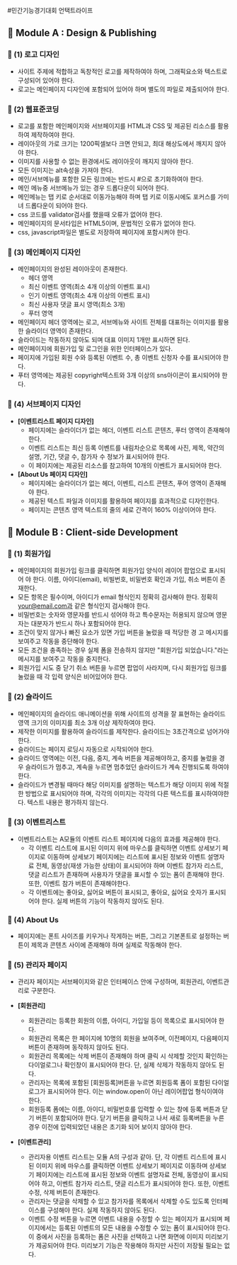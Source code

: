 #민간기능경기대회
언택트라이프

## 🚀 Module A : Design & Publishing
### 🎯 (1) 로고 디자인
- 사이트 주제에 적합하고 독창적인 로고를 제작하여야 하며, 그래픽요소와 텍스트로 구성되어 있어야 한다.
- 로고는 메인페이지 디자인에 포함되어 있어야 하며 별도의 파일로 제출되어야 한다.

### 🎯 (2) 웹표준코딩
- 로고를 포함한 메인페이지와 서브페이지를 HTML과 CSS 및 제공된 리소스를 활용하여 제작하여야 한다.
- 레이아웃의 가로 크기는 1200픽셀보다 크면 안되고, 최대 해상도에서 깨지지 않아야 한다.
- 이미지를 사용할 수 없는 환경에서도 레이아웃이 깨지지 않아야 한다.
- 모든 이미지는 alt속성을 가져야 한다.
- 메인/서브메뉴를 포함한 모든 링크에는 반드시 #으로 초기화하여야 한다.
- 메인 메뉴중 서브메뉴가 있는 경우 드롭다운이 되어야 한다.
- 메인메뉴는 탭 키로 순서대로 이동가능해야 하며 탭 키로 이동시에도 포커스를 가미녀 드롭다운이 되어야 한다.
- css 코드를 validator검사를 했을때 오류가 없어야 한다.
- 메인페이지의 문서타입은 HTML5이며, 문법적인 오류가 없어야 한다.
- css, javascript파일은 별도로 저장하여 페이지에 포함시켜야 한다.

### 🎯 (3) 메인페이지 디자인 
- 메인페이지의 완성된 레이아웃이 존재한다.
	- 헤더 영역
	- 최신 이벤트 영역(최소 4개 이상의 이벤트 표시)
	- 인기 이벤트 영역(최소 4개 이상의 이벤트 표시)
	- 최신 사용자 댓글 표시 영역(최소 3개)
	- 푸터 영역
- 메인페이지 헤더 영역에는 로고, 서브메뉴와 사이트 전체를 대표하는 이미지를 활용한 슬라이더 영역이 존재한다.
- 슬라이드는 작동하지 않아도 되며 대표 이미지 1개만 표시하면 된다.
- 메인페이지에 회원가입 및 로그인을 위한 인터페이스가 있다.
- 페이지에 가입된 회원 수와 등록된 이벤트 수, 총 이벤트 신청자 수를 표시되어야 한다.
- 푸터 영역에는 제공된 copyright텍스트와 3개 이상의 sns아이콘이 표시되어야 한다.

### 🎯 (4) 서브페이지 디자인
- __[이벤트리스트 페이지 디자인]__
	- 페이지에는 슬라이더가 없는 헤더, 이벤트 리스트 콘텐츠, 푸터 영역이 존재해야 한다.
	- 이벤트 리스트는 최신 등록 이벤트를 내림차순으로 목록에 사진, 제목, 약간의 설명, 기간, 댓글 수, 참가자 수 정보가 표시되어야 한다.
	- 이 페이지에는 제공된 리소스를 참고하여 10개의 이벤트가 표시되어야 한다.
- __[About Us 페이지 디자인]__
	- 페이지에는 슬라이더가 없는 헤더, 이벤트, 리스트 콘텐츠, 푸어 영역이 존재해야 한다.
	- 제공된 텍스트 파일과 이미지를 활용하여 페이지를 효과적으로 디자인한다.
	- 페이지는 콘텐츠 영역 텍스트의 줄의 세로 간격이 160% 이상이어야 한다.

## 🚀 Module B : Client-side Development
### 🎯 (1) 회원가입
- 메인페이지의 회원가입 링크를 클릭하면 회원가입 양식이 레이어 팝업으로 표시되어
야 한다. 이름, 아이디(email), 비빌번호, 비밀번호 확인과 가입, 취소 버튼이
존재한다.
- 모든 항목은 필수이며, 아이디가 email 형식인지 정확히 검사해야 한다. 정확히 your@email.com과 같은 형식인지 검사해야 한다.
- 비밀번호는 숫자와 영문자를 반드시 섞어야 하고 특수문자는 허용되지 않으며 영문
자는 대분자가 반드시 하나 포함되어야 한다.
- 조건이 맞지 않거나 빠진 요소가 있면 가입 버튼을 눌렀을 때 적당한 경
고 메시지를 보여주고 작동을 중단해야 한다.
- 모든 조건을 충족하는 경우 실제 폼을 전송하지 않지만 "회원가입 되었습니다."라는
메시지를 보여주고 작동을 중지한다.
- 회원가입 시도 중 닫기 취소 버튼을 누르면 팝업이 사라지며, 다시 회원가입 링크를
눌렀을 때 각 입력 양식은 비어있어야 한다.

### 🎯 (2) 슬라이드
- 메인페이지의 슬라이드 애니메이션을 위해 사이트의 성격을 잘 표현하는 슬라이드 영역 크기의 이미지를 최소 3개 이상 제작하여야 한다.
- 제작한 이미지를 활용하여 슬라이드를 제작한다. 슬라이드는 3초간격으로 넘어가야 한다.
- 슬라이드는 페이지 로딩시 자동으로 시작되어야 한다.
- 슬라이드 영역에는 이전, 다음, 중지, 계속 버튼을 제공해야하고, 중지를 눌렀을 경우 슬라이드가 멈추고, 계속을 누르면 멈추었던 슬라이드가 계속 진행되도록 하여야 한다.
- 슬라이드가 변경될 때마다 해당 이미지를 설명하는 텍스트가 해당 이미지 위에 적절한 방법으로 표시되어야 하며, 각각의 이미지는 각각의 다른 텍스트를 표시하여야한다. 텍스트 내용은 평가하지 않는다.

### 🎯 (3) 이벤트리스트
- 이벤트리스트는 A모듈의 이벤트 리스트 페이지에 다음의 효과를 제공해야 한다.
	- 각 이벤트 리스트에 표시된 이미지 위에 마우스를 클릭하면 이벤트 상세보기 페이지로 이동하며 상세보기 페이지에는 리스트에 표시된 정보와 이벤트 설명자료 전체, 동영상(재생 가능한 상태)이 표시되어야 하며 이벤트 참가자 리스트, 댓글 리스트가 존재하며 사용자가 댓글을 표시할 수 있는 폼이 존재해야 한다. 또한, 이벤트 참가 버튼이 존재해야한다.
	- 각 이벤트에는 좋아요, 싫어요 버튼이 표시되고, 좋아요, 싫어요 숫자가 표시되어야 한다. 실제 버튼의 기능이 작동하지 않아도 된다.

### 🎯 (4) About Us
- 페이지에는 폰트 사이즈를 키우거나 작게하는 버튼, 그리고 기본폰트로 설정하는 버튼이 제목과 콘텐츠 사이에 존재해야 하며 실제로 작동해야 한다.

### 🎯 (5) 관리자 페이지
- 관리자 페이지는 서브페이지와 같은 인터페이스 안에 구성하며, 회원관리, 이벤트관리로 구분한다.
- __[회원관리]__
	- 회원관리는 등록한 회원의 이름, 아이디, 가입일 등이 목록으로 표시되어야 한다.
	- 회원관리 목록은 한 페이지에 10명의 회원을 보여주며, 이전페이지, 다음페이지 버튼이 존재하며 동작하지 않아도 된다.
	- 회원관리 목록에는 삭제 버튼이 존재해야 하며 클릭 시 삭제할 것인지 확인하는 다이얼로그나 확인창이 표시되어야 한다. 단, 실제 삭제가 작동하지 않아도 된다.
	- 관리자는 목록에 포함된 [회원등록]버튼을 누르면 회원등록 폼이 포함된 다이얼로그가 표시되어야 한다. 이는 window.open이 아닌 레이어팝업 형식이여야 한다.
	- 회원등록 폼에는 이름, 아이디, 비밀번호를 입력할 수 있는 창에 등록 버튼과 닫기 버튼이 포함되어야 한다. 닫기 버튼을 클릭하고 나서 새로 등록버튼을 누른 경우 이전에 입력되었던 내용은 초기화 되어 보이지 않아야 한다.

- __[이벤트관리]__
	- 관리자용 이벤트 리스트는 모듈 A의 구성과 같아. 단, 각 이벤트 리스트에 표시된 이미지 위에 마우스를 클릭하면 이벤트 상세보기 페이지로 이동하며 상세보기 페이지에는 리스트에 표시된 정보와 이벤트 설명자료 전체, 동영상이 표시되어야 하고, 이벤트 참가자 리스트, 댓글 리스트가 표시되어야 한다. 또한, 이벤트 수정, 삭제 버튼이 존재한다.
	- 관리자는 댓글을 삭제할 수 있고 참가자를 목록에서 삭제할 수도 있도록 인터페이스를 구성해야 한다. 실제 작동하지 않아도 된다.
	- 이벤트 수정 버튼을 누르면 이벤트 내용을 수정할 수 있는 페이지가 표시되며 페이지에서는 등록된 이벤트의 모든 내용을 수정할 수 있는 폼이 표시되어야 한다. 이 중에서 사진을 등록하는 폼은 사진을 선택하고 나면 화면에 이미지 미리보기가 제공되어야 한다. 미리보기 기능은 작용해야 하지만 사진이 저장될 필요는 없다.